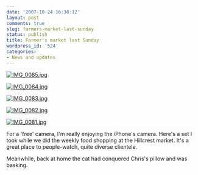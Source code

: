 ```yaml
---
date: '2007-10-24 16:38:12'
layout: post
comments: true
slug: farmers-market-last-sunday
status: publish
title: Farmer's market last Sunday
wordpress_id: '524'
categories:
- News and updates
---
```






[![IMG_0085.jpg](http://www.phfactor.net/wp/wp-photos/thumb.20071024-163812-5.jpg)](http://www.phfactor.net/wp/wp-photos/20071024-163812-5.jpg)


 


[![IMG_0084.jpg](http://www.phfactor.net/wp/wp-photos/thumb.20071024-163812-4.jpg)](http://www.phfactor.net/wp/wp-photos/20071024-163812-4.jpg)


 


[![IMG_0083.jpg](http://www.phfactor.net/wp/wp-photos/thumb.20071024-163811-3.jpg)](http://www.phfactor.net/wp/wp-photos/20071024-163811-3.jpg)


 


[![IMG_0082.jpg](http://www.phfactor.net/wp/wp-photos/thumb.20071024-163811-2.jpg)](http://www.phfactor.net/wp/wp-photos/20071024-163811-2.jpg)


 


[![IMG_0081.jpg](http://www.phfactor.net/wp/wp-photos/thumb.20071024-163811-1.jpg)](http://www.phfactor.net/wp/wp-photos/20071024-163811-1.jpg)




For a 'free' camera, I'm really enjoying the iPhone's camera. Here's   a set I took while we did the weekly food shopping at the Hillcrest   market. It's a great place to people-watch, quite diverse clientele.

Meanwhile, back at home the cat had conquered Chris's pillow and was   basking.
